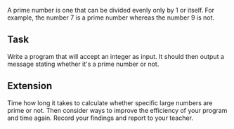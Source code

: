 A prime number is one that can be divided evenly only by 1 or itself. For example, the number 7 is a prime number whereas the number 9 is not.

## Task
Write a program that will accept an integer as input. It should then output a message stating whether it's a prime number or not.

## Extension
Time how long it takes to calculate whether specific large numbers are prime or not. Then consider ways to improve the efficiency of your program and time again. Record your findings and report to your teacher.